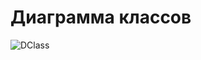 # Диаграмма классов![DClass](https://github.com/vampir9939/Tritpo/blob/master/MyWeather/Documentation/Diagrams/Class/Class.png "Class")